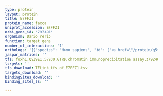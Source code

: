 ```yaml
---
type: protein
layout: protein
title: E7FFZ1
protein_name: faxca
uniprot_accession: E7FFZ1
ncbi_gene_id: '797483'
organism: Danio rerio
function: target gene
number_of_interactions: '1'
orthologs: '[{"species": "Homo sapiens", "id": ["<a href=\"/protein/q5tgi0\">Q5TGI0</a>"]}, {"species": "Mus musculus", "id": ["<a href=\"/protein/q3umf9\">Q3UMF9</a>"]}, {"species": "Rattus norvegicus", "id": ["<a href=\"/protein/d3zat9\">D3ZAT9</a>"]}, {"species": "Caenorhabditis elegans", "id": ["Q9NAG5"]}]'
jaspar_matrices: ''
tfs: foxh1,Q9I9E1,57930,GTRD,chromatin immunoprecipitation assay,27924024%5Buid%5D,No
targets: ''
tfs_download: TFLink_tfs_of_E7FFZ1.tsv
targets_download: ''
bindingSites_download: ''
binding_sites_ls: ''

---
```

